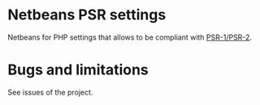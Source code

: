 Netbeans PSR settings
=====================

Netbeans for PHP settings that allows to be compliant with [PSR-1/PSR-2](http://www.php-fig.org/).

# Bugs and limitations

See issues of the project.